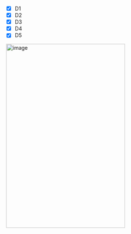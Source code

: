 - [x] D1
- [x] D2
- [x] D3
- [x] D4
- [x] D5

<img width="322" height="497" alt="image" src="https://github.com/user-attachments/assets/f1090158-fddb-4778-90e1-7e071808420a" />
